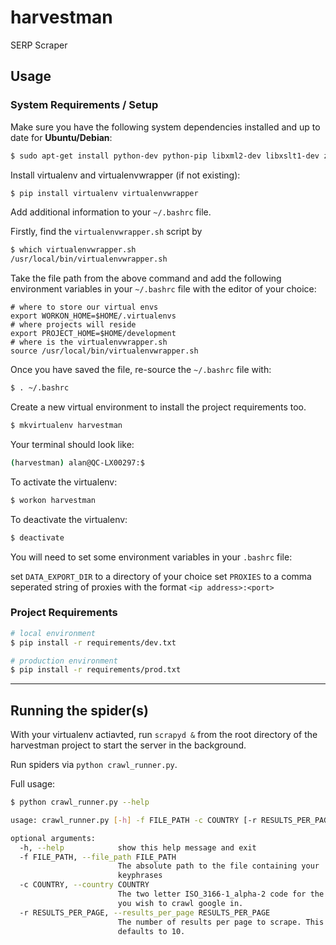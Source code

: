 # harvestman
SERP Scraper

## Usage

### System Requirements / Setup

Make sure you have the following system dependencies installed and up to date for **Ubuntu/Debian**:

```bash
$ sudo apt-get install python-dev python-pip libxml2-dev libxslt1-dev zlib1g-dev libffi-dev libssl-dev
```

Install virtualenv and virtualenvwrapper (if not existing):

```bash
$ pip install virtualenv virtualenvwrapper
```

Add additional information to your `~/.bashrc` file.

Firstly, find the `virtualenvwrapper.sh` script by

```bash
$ which virtualenvwrapper.sh
/usr/local/bin/virtualenvwrapper.sh
```

Take the file path from the above command and add the following environment variables in your `~/.bashrc` file with the editor of your choice:

```
# where to store our virtual envs
export WORKON_HOME=$HOME/.virtualenvs
# where projects will reside
export PROJECT_HOME=$HOME/development
# where is the virtualenvwrapper.sh
source /usr/local/bin/virtualenvwrapper.sh
```

Once you have saved the file, re-source the `~/.bashrc` file with:

```bash
$ . ~/.bashrc
```

Create a new virtual environment to install the project requirements too.

```bash
$ mkvirtualenv harvestman
```

Your terminal should look like:

```bash
(harvestman) alan@QC-LX00297:$
```

To activate the virtualenv:

```bash
$ workon harvestman
```

To deactivate the virtualenv:
```bash
$ deactivate
```

You will need to set some environment variables in your `.bashrc` file:

set `DATA_EXPORT_DIR` to a directory of your choice
set `PROXIES` to a comma seperated string of proxies with the format `<ip address>:<port>`

### Project Requirements

```bash
# local environment
$ pip install -r requirements/dev.txt
```

```bash
# production environment
$ pip install -r requirements/prod.txt
```
---

## Running the spider(s)

With your virtualenv actiavted, run `scrapyd &` from the root directory of the harvestman project to start the server in the background.

Run spiders via `python crawl_runner.py`. 

Full usage:

```bash
$ python crawl_runner.py --help

usage: crawl_runner.py [-h] -f FILE_PATH -c COUNTRY [-r RESULTS_PER_PAGE]

optional arguments:
  -h, --help            show this help message and exit
  -f FILE_PATH, --file_path FILE_PATH
                        The absolute path to the file containing your
                        keyphrases
  -c COUNTRY, --country COUNTRY
                        The two letter ISO_3166-1_alpha-2 code for the country
                        you wish to crawl google in.
  -r RESULTS_PER_PAGE, --results_per_page RESULTS_PER_PAGE
                        The number of results per page to scrape. This
                        defaults to 10.
```
